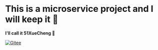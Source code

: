 <br>
<br>
<br>
<br>
<br>
<br>
<br>
<br>
<br>
<br>
<br>
<br>

# This is a microservice project and I will keep it 🥙

**I'll call it 51XueCheng 🐽**

[![Gitee](https://img.shields.io/badge/GitHub-51XueCheng-7e28cd)](https://github.com/ZyKunn/xuecheng-plus)
